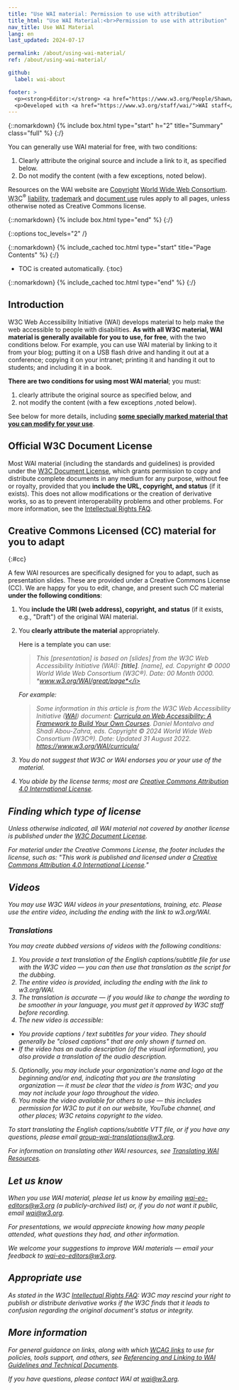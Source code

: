 ```yaml
---
title: "Use WAI material: Permission to use with attribution"
title_html: "Use WAI Material:<br>Permission to use with attribution"
nav_title: Use WAI Material
lang: en
last_updated: 2024-07-17

permalink: /about/using-wai-material/
ref: /about/using-wai-material/

github:
  label: wai-about

footer: >
  <p><strong>Editor:</strong> <a href="https://www.w3.org/People/Shawn/">Shawn Lawton Henry</a>.</p>
  <p>Developed with <a href="https://www.w3.org/staff/wai/">WAI staff</a> and <a href="https://www.w3.org/staff/comm/">W3C Communications staff</a>.</p>
---
```


{::nomarkdown}
{% include box.html type="start" h="2" title="Summary" class="full" %}
{:/}

You can generally use WAI material for free, with two conditions:
1.  Clearly attribute the original source and include a link to it, as specified below.
2.  Do not modify the content (with a few exceptions, noted below).

<p>Resources on the WAI website are <a href="https://www.w3.org/Consortium/Legal/ipr-notice#Copyright">Copyright</a> <a href="https://www.w3.org/">World Wide Web Consortium</a>. <abbr title="World Wide Web Consortium">W3C</abbr><sup>®</sup> <a href="https://www.w3.org/Consortium/Legal/ipr-notice#Legal_Disclaimer">liability</a>, <a href="https://www.w3.org/Consortium/Legal/ipr-notice#W3C_Trademarks">trademark</a> and <a href="https://www.w3.org/Consortium/Legal/copyright-documents">document use</a> rules apply to all pages, unless otherwise noted as Creative Commons license.</p>

{::nomarkdown}
{% include box.html type="end" %}
{:/}


{::options toc_levels="2" /}

{::nomarkdown}
{% include_cached toc.html type="start" title="Page Contents" %}
{:/}

-   TOC is created automatically.
{:toc}

{::nomarkdown}
{% include_cached toc.html type="end" %}
{:/}


## Introduction

W3C Web Accessibility Initiative (WAI) develops material to help make the web accessible to people with disabilities. **As with all W3C material, WAI material is generally available for you to use, for free**, with the two conditions below. For example, you can use WAI material by linking to it from your blog; putting it on a USB flash drive and handing it out at a conference; copying it on your intranet; printing it and handing it out to students; and including it in a book.

**There are two conditions for using most WAI material**; you must:

1.  clearly attribute the original source as specified below, and
2.  not modify the content (with a few exceptions ,noted below).

See below for more details, including [**some specially marked material that you can modify for your use**](#cc).

## Official W3C Document License

Most WAI material (including the standards and guidelines) is provided under the [W3C Document License](https://www.w3.org/Consortium/Legal/copyright-documents), which grants permission to copy and distribute complete documents in any medium for any purpose, without fee or royalty, provided that you **include the URL, copyright, and status** (if it exists). This does not allow modifications or the creation of derivative works, so as to prevent interoperability problems and other problems. For more information, see the [Intellectual Rights FAQ](http://www.w3.org/Consortium/Legal/IPR-FAQ-20000620).

## Creative Commons Licensed (CC) material for you to adapt
{:#cc}

A few WAI resources are specifically designed for you to adapt, such as presentation slides. These are provided under a Creative Commons License (CC). We are happy for you to edit, change, and present such CC material **under the following conditions**:

1.  You **include the URI (web address), copyright, and status** (if it exists, e.g., "Draft") of the original WAI material.
2.  You **clearly attribute the material** appropriately.<br>
    
    Here is a template you can use:<br>

    > <i>This *\[presentation\]* is based on *\[slides\]* from the W3C Web Accessibility Initiative (WAI): ***\[title\]***. *\[name\]*, ed. Copyright © 0000  World Wide Web Consortium (W3C®). *Date: 00 Month 0000*. *www.w3.org/WAI/great/page*</i>

    For example:

    > Some information in this article is from the W3C Web Accessibility Initiative ([WAI](https://www.w3.org/WAI/)) document: [Curricula on Web Accessibility: A Framework to Build Your Own Courses](https://www.w3.org/WAI/curricula/). Daniel Montalvo and Shadi Abou-Zahra, eds. Copyright © 2024 World Wide Web Consortium (W3C®). Date: Updated 31 August 2022. <https://www.w3.org/WAI/curricula/>

3.  You do not suggest that W3C or WAI endorses you or your use of the material.
4.  You abide by the license terms; most are [Creative Commons Attribution 4.0 International License](http://creativecommons.org/licenses/by/4.0/).

## Finding which type of license

Unless otherwise indicated, all WAI material not covered by another license is published under the [W3C Document License](https://www.w3.org/Consortium/Legal/2002/copyright-documents-20021231).

For material under the Creative Commons License, the footer includes the license, such as: "This work is published and licensed under a [Creative Commons Attribution 4.0 International License](https://creativecommons.org/licenses/by/4.0/)."

## Videos
You may use W3C WAI videos in your presentations, training, etc. Please use the entire video, including the ending with the link to w3.org/WAI.

### Translations

You may create dubbed versions of videos with the following conditions:

1.  You provide a text translation of the English captions/subtitle file for use with the W3C video &mdash; you can then use that translation as the script for the dubbing.
2.  The entire video is provided, including the ending with the link to w3.org/WAI.
3.  The translation is accurate &mdash; if you would like to change the wording to be smoother in your language, you must get it approved by W3C staff before recording.
4.  The new video is accessible:
   - You provide captions / text subtitles for your video. They should generally be "closed captions" that are only shown if turned on.
   - If the video has an audio description (of the visual information), you also provide a translation of the audio description.
5.  Optionally, you may include your organization's name and logo at the beginning and/or end, indicating that you are the translating organization &mdash; it must be clear that the video is from W3C; and you may _not_ include your logo throughout the video.
6.  You make the video available for others to use &mdash; this includes permission for W3C to put it on our website, YouTube channel, and other places; W3C retains copyright to the video.

To start translating the English captions/subtitle VTT file, or if you have any questions, please email <group-wai-translations@w3.org>.

For information on translating other WAI resources, see [Translating WAI Resources](https://www.w3.org/WAI/about/translating/).

## Let us know

When you use WAI material, please let us know by emailing <wai-eo-editors@w3.org> (a publicly-archived list) or, if you do not want it public, email <wai@w3.org>.

For presentations, we would appreciate knowing how many people attended, what questions they had, and other information.

We welcome your suggestions to improve WAI materials &mdash; email your feedback to <wai-eo-editors@w3.org>.

## Appropriate use

As stated in the W3C [Intellectual Rights FAQ](https://www.w3.org/Consortium/Legal/IPR-FAQ-20000620#annotate): W3C may rescind your right to publish or distribute derivative works if the W3C finds that it leads to confusion regarding the original document's status or integrity.

## More information

For general guidance on links, along with which [WCAG links](/standards-guidelines/linking/#wcag) to use for policies, tools support, and others, see [Referencing and Linking to WAI Guidelines and Technical Documents](/standards-guidelines/linking/).

If you have questions, please contact WAI at <wai@w3.org>.
